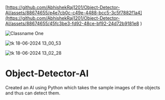 [https://github.com/AbhishekRaj1201/Object-Detector-AI/assets/88674655/e4e7cb0c-c49e-4488-bcc5-3c5f7882f1a4](https://github.com/AbhishekRaj1201/Object-Detector-AI/assets/88674655/45fc3be3-fd92-48ce-bf92-24d72b9181e8
)

![Classname One](https://github.com/AbhishekRaj1201/Object-Detector-AI/assets/88674655/ad03654b-cdea-415b-84c5-f218450b1083)

![tk 18-06-2024 13_00_53](https://github.com/AbhishekRaj1201/Object-Detector-AI/assets/88674655/9e980164-bef7-4eaa-b7c2-9bfb97742180)

![tk 18-06-2024 13_02_28](https://github.com/AbhishekRaj1201/Object-Detector-AI/assets/88674655/98d92d36-053b-434d-92b8-7fdf3fa9a10a)
# Object-Detector-AI
Created an AI using Python which takes the sample images of the objects and thus can detect them.
